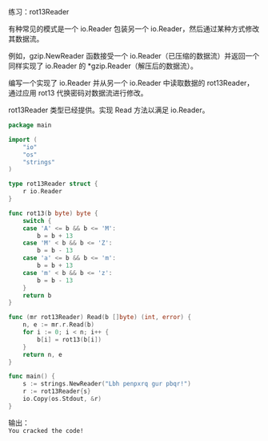 
练习：rot13Reader  

有种常见的模式是一个 io.Reader 包装另一个 io.Reader，然后通过某种方式修改其数据流。  

例如，gzip.NewReader 函数接受一个 io.Reader（已压缩的数据流）并返回一个同样实现了 io.Reader 的 *gzip.Reader（解压后的数据流）。  

编写一个实现了 io.Reader 并从另一个 io.Reader 中读取数据的 rot13Reader，通过应用 rot13 代换密码对数据流进行修改。  

rot13Reader 类型已经提供。实现 Read 方法以满足 io.Reader。  

```go
package main

import (
    "io"
    "os"
    "strings"
)

type rot13Reader struct {
    r io.Reader
}

func rot13(b byte) byte {
    switch {
    case 'A' <= b && b <= 'M':
        b = b + 13
    case 'M' < b && b <= 'Z':
        b = b - 13
    case 'a' <= b && b <= 'm':
        b = b + 13
    case 'm' < b && b <= 'z':
        b = b - 13
    }
    return b
}

func (mr rot13Reader) Read(b []byte) (int, error) {
    n, e := mr.r.Read(b)
    for i := 0; i < n; i++ {
        b[i] = rot13(b[i])
    }
    return n, e
}

func main() {
    s := strings.NewReader("Lbh penpxrq gur pbqr!")
    r := rot13Reader{s}
    io.Copy(os.Stdout, &r)
}
```

输出：  
`You cracked the code!`  
